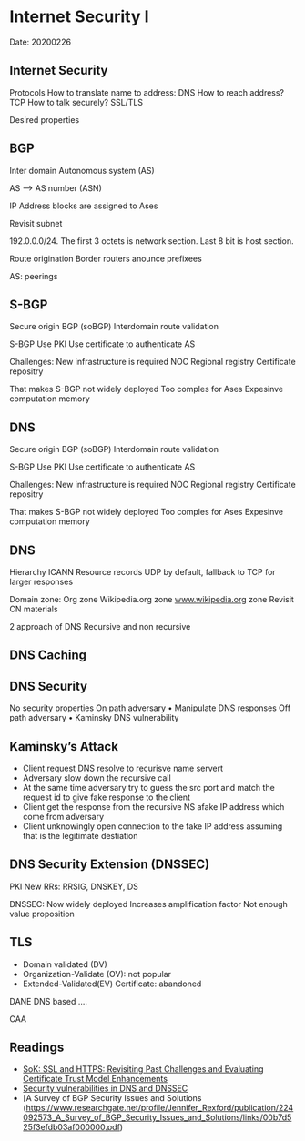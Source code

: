 # Internet Security I
Date: 20200226

## Internet Security
Protocols
How to translate name to address: DNS
How to reach address? TCP
How to talk securely? SSL/TLS

Desired properties

## BGP
Inter domain
Autonomous system (AS)

AS --> AS number (ASN)

IP Address blocks are assigned to Ases

Revisit subnet

192.0.0.0/24. The first 3 octets is network section. Last 8 bit is host section.

Route origination
Border routers anounce prefixees

AS: peerings

## S-BGP
Secure origin BGP (soBGP)
Interdomain route validation

S-BGP
Use PKI
Use certificate to authenticate AS

Challenges:
New infrastructure is required
NOC
Regional registry
Certificate repositry

That makes S-BGP not widely deployed
Too comples for Ases
Expesinve computation memory

## DNS
Secure origin BGP (soBGP)
Interdomain route validation

S-BGP
Use PKI
Use certificate to authenticate AS

Challenges:
New infrastructure is required
NOC
Regional registry
Certificate repositry

That makes S-BGP not widely deployed
Too comples for Ases
Expesinve computation memory

## DNS
Hierarchy
ICANN
Resource records
UDP by default, fallback to TCP for larger responses

Domain zone:
Org zone
Wikipedia.org zone
www.wikipedia.org zone
Revisit CN materials

2 approach of DNS
Recursive and non recursive


## DNS Caching

## DNS Security
No security properties
On path adversary
	• Manipulate DNS responses
Off path adversary
	• Kaminsky DNS vulnerability

## Kaminsky’s Attack
* Client request DNS resolve to recurisve name servert
* Adversary slow down the recursive call
* At the same time adversary try to guess the src port and match the request id to give fake response to the client
* Client get the response from the recursive NS afake IP address which come from adversary 
* Client unknowingly open connection to the fake IP address assuming that is the legitimate destiation

## DNS Security Extension (DNSSEC)
PKI
New RRs: RRSIG, DNSKEY, DS

DNSSEC:
Now widely deployed
Increases amplification factor
Not enough value proposition

## TLS
* Domain validated (DV)
* Organization-Validate (OV): not popular
* Extended-Validated(EV) Certificate: abandoned

DANE
DNS based .…

CAA

## Readings
* [SoK: SSL and HTTPS: Revisiting Past Challenges and Evaluating Certificate Trust Model Enhancements](https://pdfs.semanticscholar.org/1331/5d952a43c391bf4910271fc2582858e86e9e.pdf)
* [Security vulnerabilities in DNS and DNSSEC](https://pdfs.semanticscholar.org/fbb5/70fd509305d0bec9679bff16ea33630733fb.pdf)
* [A Survey of BGP Security Issues and Solutions (https://www.researchgate.net/profile/Jennifer_Rexford/publication/224092573_A_Survey_of_BGP_Security_Issues_and_Solutions/links/00b7d525f3efdb03af000000.pdf)
